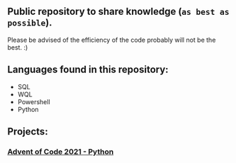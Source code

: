 ## Public repository to share knowledge (`as best as possible`).

Please be advised of the efficiency of the code probably will not be the best. :)

## Languages found in this repository:
- SQL
- WQL
- Powershell
- Python



## Projects:

### [Advent of Code 2021 - Python](https://github.com/divadarievilo/Public/tree/main/Advent-Of-Code/2021) 

